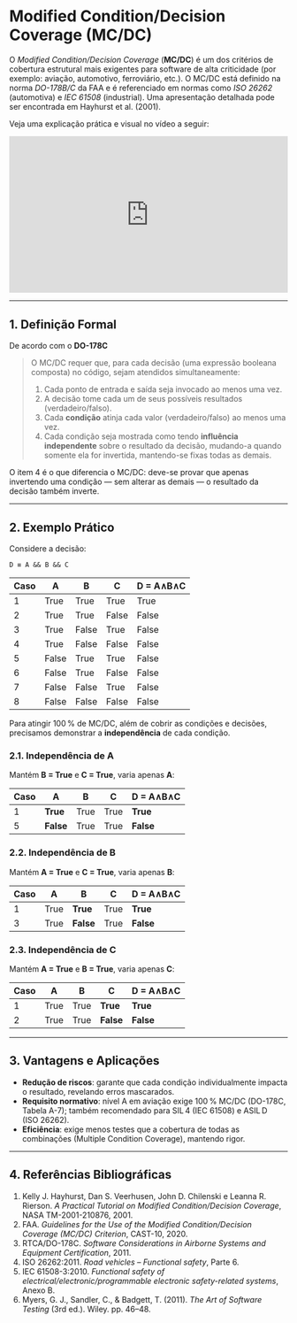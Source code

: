 # Modified Condition/Decision Coverage (MC/DC)

O *Modified Condition/Decision Coverage* (**MC/DC**) é um dos critérios de cobertura estrutural mais exigentes para software de alta criticidade (por exemplo: aviação, automotivo, ferroviário, etc.). O MC/DC está definido na norma *DO-178B/C* da FAA e é referenciado em normas como *ISO 26262* (automotiva) e *IEC 61508* (industrial). Uma apresentação detalhada pode ser encontrada em Hayhurst et al. (2001).

Veja uma explicação prática e visual no vídeo a seguir:

<div style="position: relative; padding-bottom: 56.25%; overflow: hidden; max-width: 100%; height: auto;">
  <iframe 
    src="https://www.youtube.com/embed/DivaWCNohdw?si=N3JvUW0Z22TVPfQz" 
    title="YouTube video player"
    frameborder="0" 
    allow="accelerometer; autoplay; clipboard-write; encrypted-media; gyroscope; picture-in-picture; web-share" 
    allowfullscreen 
    style="position: absolute; top: 0; left: 0; width: 100%; height: 100%;" 
    referrerpolicy="strict-origin-when-cross-origin">
  </iframe>
</div>

---

## 1. Definição Formal

De acordo com o **DO-178C** 

> O MC/DC requer que, para cada decisão (uma expressão booleana composta) no código, sejam atendidos simultaneamente:
>
> 1. Cada ponto de entrada e saída seja invocado ao menos uma vez.
> 2. A decisão tome cada um de seus possíveis resultados (verdadeiro/falso).
> 3. Cada **condição** atinja cada valor (verdadeiro/falso) ao menos uma vez.
> 4. Cada condição seja mostrada como tendo **influência independente** sobre o resultado da decisão, mudando-a quando somente ela for invertida, mantendo-se fixas todas as demais.

O item 4 é o que diferencia o MC/DC: deve-se provar que apenas invertendo uma condição — sem alterar as demais — o resultado da decisão também inverte.

---

## 2. Exemplo Prático

Considere a decisão:

```plaintext
D ≡ A && B && C
```

| Caso | A     | B     | C     | D = A∧B∧C |
| ---- | ----- | ----- | ----- | --------- |
| 1    | True  | True  | True  | True      |
| 2    | True  | True  | False | False     |
| 3    | True  | False | True  | False     |
| 4    | True  | False | False | False     |
| 5    | False | True  | True  | False     |
| 6    | False | True  | False | False     |
| 7    | False | False | True  | False     |
| 8    | False | False | False | False     |

Para atingir 100 % de MC/DC, além de cobrir as condições e decisões, precisamos demonstrar a **independência** de cada condição.

### 2.1. Independência de **A**

Mantém **B = True** e **C = True**, varia apenas **A**:

| Caso | A         | B    | C    | D = A∧B∧C |
| ---- | --------- | ---- | ---- | --------- |
| 1    | **True**  | True | True | **True**  |
| 5    | **False** | True | True | **False** |

### 2.2. Independência de **B**

Mantém **A = True** e **C = True**, varia apenas **B**:

| Caso | A    | B         | C    | D = A∧B∧C |
| ---- | ---- | --------- | ---- | --------- |
| 1    | True | **True**  | True | **True**  |
| 3    | True | **False** | True | **False** |

### 2.3. Independência de **C**

Mantém **A = True** e **B = True**, varia apenas **C**:

| Caso | A    | B    | C         | D = A∧B∧C |
| ---- | ---- | ---- | --------- | --------- |
| 1    | True | True | **True**  | **True**  |
| 2    | True | True | **False** | **False** |

---

## 3. Vantagens e Aplicações

* **Redução de riscos**: garante que cada condição individualmente impacta o resultado, revelando erros mascarados.
* **Requisito normativo**: nível A em aviação exige 100 % MC/DC (DO-178C, Tabela A-7); também recomendado para SIL 4 (IEC 61508) e ASIL D (ISO 26262).
* **Eficiência**: exige menos testes que a cobertura de todas as combinações (Multiple Condition Coverage), mantendo rigor.

---

## 4. Referências Bibliográficas

1. Kelly J. Hayhurst, Dan S. Veerhusen, John D. Chilenski e Leanna R. Rierson. *A Practical Tutorial on Modified Condition/Decision Coverage*, NASA TM-2001-210876, 2001.
2. FAA. *Guidelines for the Use of the Modified Condition/Decision Coverage (MC/DC) Criterion*, CAST-10, 2020.
3. RTCA/DO-178C. *Software Considerations in Airborne Systems and Equipment Certification*, 2011.
4. ISO 26262:2011. *Road vehicles – Functional safety*, Parte 6.
5. IEC 61508-3:2010. *Functional safety of electrical/electronic/programmable electronic safety-related systems*, Anexo B.
6. Myers, G. J., Sandler, C., & Badgett, T. (2011). *The Art of Software Testing* (3rd ed.). Wiley. pp. 46–48.